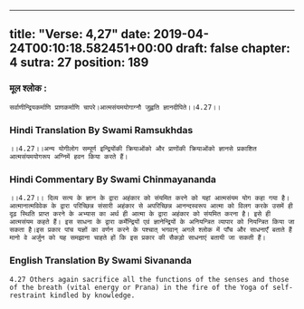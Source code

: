
---
title: "Verse: 4,27"
date: 2019-04-24T00:10:18.582451+00:00
draft: false
chapter: 4
sutra: 27
position: 189
---
### मूल श्लोक :
```
सर्वाणीन्द्रियकर्माणि प्राणकर्माणि चापरे।आत्मसंयमयोगाग्नौ जुह्वति ज्ञानदीपिते।।4.27।।

```

### Hindi Translation By Swami Ramsukhdas
```
।।4.27।।अन्य योगीलोग सम्पूर्ण इन्द्रियोंकी क्रियाओंको और प्राणोंकी क्रियाओंको ज्ञानसे प्रकाशित आत्मसंयमयोगरूप अग्निमें हवन किया करते हैं।

```

### Hindi Commentary By Swami Chinmayananda
```
।।4.27।। दिव्य सत्य के ज्ञान के द्वारा अहंकार को संयमित करने को यहां आत्मसंयम योग कहा गया है।आत्मानात्मविवेक के द्वारा परिच्छिन्न संसारी अहंकार से अपरिच्छिन्न आनन्दस्वरूप आत्मा को विलग करके उसमें ही दृढ़ स्थिति प्राप्त करने के अभ्यास का अर्थ ही आत्मा के द्वारा अहंकार को संयमित करना है। इसे ही आत्मसंयम कहते हैं। इस साधना के द्वारा कर्मेन्द्रियों एवं ज्ञानेन्द्रियों के अनियन्त्रित व्यापार को नियन्त्रित किया जा सकता है।इस प्रकार पांच यज्ञों का वर्णन करने के पश्चात् भगवान् अगले श्लोक में पाँच और साधनाएँ बताते हैं मानो वे अर्जुन को यह समझाना चाहते हों कि इस प्रकार की सैकड़ो साधनाएं बतायी जा सकती हैं।

```

### English Translation By Swami  Sivananda
```
4.27 Others again sacrifice all the functions of the senses and those of the breath (vital energy or Prana) in the fire of the Yoga of self-restraint kindled by knowledge.

```


